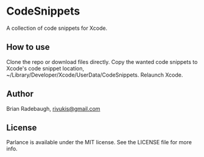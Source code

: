 # CodeSnippets

A collection of code snippets for Xcode.

## How to use

Clone the repo or download files directly. Copy the wanted code snippets to Xcode's code snippet location, ~/Library/Developer/Xcode/UserData/CodeSnippets. Relaunch Xcode.

## Author

Brian Radebaugh, rivukis@gmail.com

## License

Parlance is available under the MIT license. See the LICENSE file for more info.